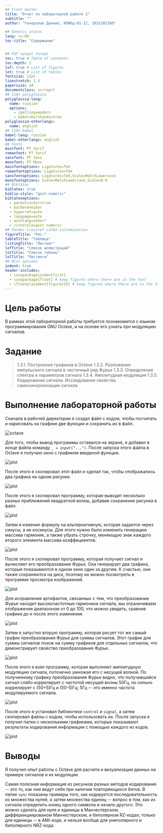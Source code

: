 ```yaml
---
## Front matter
title: "Отчет по лабораторной работе 1"
subtitle: ""
author: "Генералов Даниил, НПИбд-01-21, 1032202280"

## Generic otions
lang: ru-RU
toc-title: "Содержание"


## Pdf output format
toc: true # Table of contents
toc-depth: 2
lof: true # List of figures
lot: true # List of tables
fontsize: 12pt
linestretch: 1.5
papersize: a4
documentclass: scrreprt
## I18n polyglossia
polyglossia-lang:
  name: russian
  options:
	- spelling=modern
	- babelshorthands=true
polyglossia-otherlangs:
  name: english
## I18n babel
babel-lang: russian
babel-otherlangs: english
## Fonts
mainfont: PT Serif
romanfont: PT Serif
sansfont: PT Sans
monofont: PT Mono
mainfontoptions: Ligatures=TeX
romanfontoptions: Ligatures=TeX
sansfontoptions: Ligatures=TeX,Scale=MatchLowercase
monofontoptions: Scale=MatchLowercase,Scale=0.9
## Biblatex
biblatex: true
biblio-style: "gost-numeric"
biblatexoptions:
  - parentracker=true
  - backend=biber
  - hyperref=auto
  - language=auto
  - autolang=other*
  - citestyle=gost-numeric
## Pandoc-crossref LaTeX customization
figureTitle: "Рис."
tableTitle: "Таблица"
listingTitle: "Листинг"
lofTitle: "Список иллюстраций"
lotTitle: "Список таблиц"
lolTitle: "Листинги"
## Misc options
indent: true
header-includes:
  - \usepackage{indentfirst}
  - \usepackage{float} # keep figures where there are in the text
  - \floatplacement{figure}{H} # keep figures where there are in the text
---
```


# Цель работы

В рамках этой лабораторной работы требуется познакомится с языком программирования GNU Octave,
и на основе его узнать про модуляцию сигналов.


# Задание

> 1.3.1. Построение графиков в Octave
> 1.3.2. Разложение импульсного сигнала в частичный ряд Фурье
> 1.3.3. Определение спектра и параметров сигнала
> 1.3.4. Амплитудная модуляция
> 1.3.5. Кодирование сигнала. Исследование свойства самосинхронизации сигнала
# Выполнение лабораторной работы


Сначала в рабочей директории я создал файл с кодом, чтобы посчитать и нарисовать на графике две функции и сохранить их в файл.

![octave](./1.png)

Для того, чтобы вывод программы оставался на экране, я добавил в конце файла команду `_ = input("...")`.
После запуска этого файла в Octave я получаю окно с графиком введеной функции.

![plot](./2.png)

После этого я скопировал этот файл и сделал так, чтобы отображались два графика на одном рисунке.


![plot](./3.png)

После этого я скопировал программу, которая выводит несколько разных приближений квадратной волны,
добавив сохранение рисунка в файл.

![plot](./4.png)

Затем я изменил формулу на альтернативную, которая задается через синусы, а не косинусы.
Для этого нужно было изменить генерацию массива гармоник, а также убрать строчку,
меняющую знак каждого второго элемента массива коэффициентов.

![plot](./5.png)

После этого я скопировал программу, которая получает сигнал и вычисляет его преобразование Фурье.
Она генерирует два графика, которые показываются в одном окне один за другим.
К счастью, они также сохраняются на диск, поэтому их можно посмотреть в программе просмотра изображений.

![plot](./6.png)

Для исправления артифактов, связанных с тем, что преобразование Фурье находит высокочастотные гармоники сигнала,
мы ограничиваем отображение диапазоном от 0 до 100,
что можно увидеть, сравнив графики до и после этого изменения.

![plot](./7.png)

Затем я запустил вторую программу, которая рисует тот же самый график преобразования Фурье для суммы сигналов.
Этот график для суммы сигналов похож на сумму графиков для отдельных сигналов, что демонстрирует свойство преобразования Фурье.

![plot](./8.png)

После этого я взял программу, которая выполняет амплитудную модуляцию сигнала, поточечно умножая его с несущей волной.
По полученному графику преобразования Фурье видно, что получившийся сигнал слабо коррелирует с частотой несущей волны 50Гц,
но сильно коррелирует с (50+5)Гц и (50-5)Гц; 5Гц -- это именно частота модулируемого сигнала.

![plot](./9.png)

После этого я установил библиотеки `control` и `signal`, а затем скопировал файлы с кодом, чтобы использовать их.
После запуска я получил папки с несколькими графиками, которые показывают результаты кодирования информации с помощью каждого из кодов.

![plot](./10.png)




# Выводы

Я получил опыт работы с Octave для расчета и визуализации данных на примере сигналов и их модуляции.

Самая полезная информация из рисунков разных методов кодирования -- это то, как они ведут себя при
наличии повторяющихся битов.
В папке `sync` показаны примеры того, как кодируется последовательность из множества нулей, а затем множества единиц -- 
вопрос в том, как из сигнала определить конец одного символа и начало другого.
Это можно сделать для нуля и единицы в Манчестерском, дифферинциированом Манчестерском, и биполярном RZ-кодах;
только для единицы -- в AMI-коде, и нельзя вообще для униполярного и биполярного NRZ-кода.


